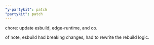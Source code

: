 ```yaml
---
"y-partykit": patch
"partykit": patch
---
```


chore: update esbuild, edge-runtime, and co.

of note, esbuild had breaking changes, had to rewrite the rebuild logic.
